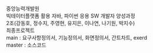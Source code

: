 중앙능력개발원  
빅테이터플랫폼 활용 자바, 파이썬 응용 SW 개발자 양성과정  
2조(강동호, 정수지, 주영현, 유지은, 이나연, 나기원, 박지수)  
최종프로젝트  
main : 요구사항정의서, 기능정의서, 화면정의서, 간트차트, exerd  
master : 소스코드
